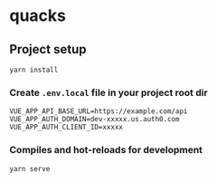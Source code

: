 # quacks

## Project setup
```
yarn install
```

### Create `.env.local` file in your project root dir
```
VUE_APP_API_BASE_URL=https://example.com/api
VUE_APP_AUTH_DOMAIN=dev-xxxxx.us.auth0.com
VUE_APP_AUTH_CLIENT_ID=xxxxx

```

### Compiles and hot-reloads for development
```
yarn serve